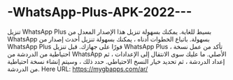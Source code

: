 # -WhatsApp-Plus-APK-2022---
تنزيل WhatsApp Plus بسيط للغاية. يمكنك بسهولة تنزيل هذا الإصدار المعدل من WhatsApp بسهولة. باتباع الخطوات أدناه ، يمكنك بسهولة تنزيل أحدث إصدار من WhatsApp Plus فورًا على جهازك. قبل تنزيل WhatsApp Plus ، تأكد من عمل نسخة احتياطية من الدردشة من WhatsApp الأصلي. ما عليك سوى الانتقال إلى الإعدادات ، ثم إعداد الدردشة ، ثم تحديد خيار النسخ الاحتياطي. حدد ذلك ، وسيتم إنشاء نسخة احتياطية من الدردشة. Here URL: https://mygbapps.com/ar/
